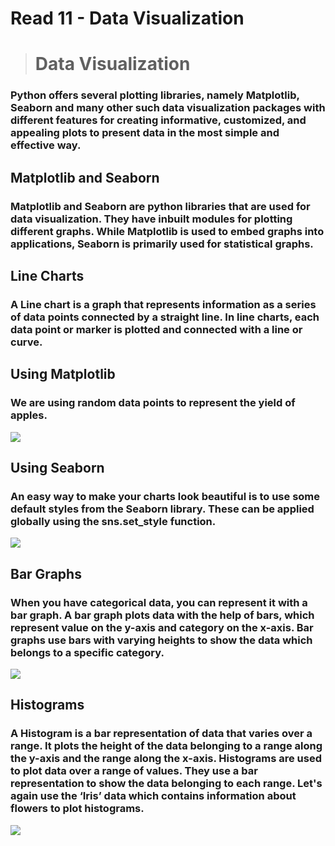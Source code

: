 # Read 11 - Data Visualization

># Data Visualization

### Python offers several plotting libraries, namely Matplotlib, Seaborn and many other such data visualization packages with different features for creating informative, customized, and appealing plots to present data in the most simple and effective way.

## Matplotlib and Seaborn

### Matplotlib and Seaborn are python libraries that are used for data visualization. They have inbuilt modules for plotting different graphs. While Matplotlib is used to embed graphs into applications, Seaborn is primarily used for statistical graphs.

## Line Charts
### A Line chart is a graph that represents information as a series of data points connected by a straight line. In line charts, each data point or marker is plotted and connected with a line or curve. 


## Using Matplotlib

### We are using random data points to represent the yield of apples. 

<img src='https://www.simplilearn.com/ice9/free_resources_article_thumb/Data_Visualization_in_Python/Data_Visualization_in_Python_3.png'/>



## Using Seaborn

### An easy way to make your charts look beautiful is to use some default styles from the Seaborn library. These can be applied globally using the sns.set_style function.


<img src='https://www.simplilearn.com/ice9/free_resources_article_thumb/Data_Visualization_in_Python/Data_Visualization_in_Python_10.png'/>





## Bar Graphs

### When you have categorical data, you can represent it with a bar graph. A bar graph plots data with the help of bars, which represent value on the y-axis and category on the x-axis. Bar graphs use bars with varying heights to show the data which belongs to a specific category.

<img src='https://www.simplilearn.com/ice9/free_resources_article_thumb/Data_Visualization_in_Python/Data_Visualization_in_Python_12.png'/>



## Histograms

### A Histogram is a bar representation of data  that varies over a range. It plots the height of the data belonging to a range along the y-axis and the range along the x-axis. Histograms are used to plot data over a range of values. They use a bar representation to show the data belonging to each range. Let's again use the ‘Iris’ data which contains information about flowers to plot histograms.


<img src='https://www.simplilearn.com/ice9/free_resources_article_thumb/Data_Visualization_in_Python/Data_Visualization_in_Python_18.png'/>









